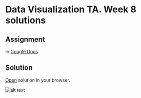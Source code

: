 # Data Visualization TA. Week 8 solutions

## Assignment
In [Google Docs](https://docs.google.com/document/d/1FHFM87AvS_rq2gi7rqV7rIsM4hoopZcr8HDlngrj9tI/edit?usp=sharing).

## Solution
[Open](http://blog.miz.space/dataviz/choropleth-switzerland-instagram/) solution in your browser.

![alt text](https://raw.githubusercontent.com/mizvol/dataVizTA_week8/master/viz8.jpg)